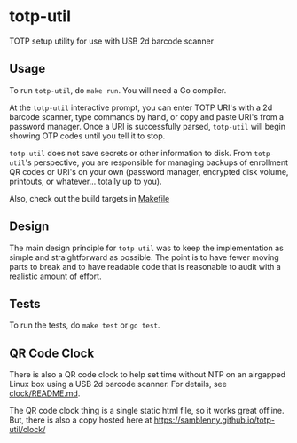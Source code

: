 # totp-util

TOTP setup utility for use with USB 2d barcode scanner


## Usage

To run `totp-util`, do `make run`. You will need a Go compiler.

At the `totp-util` interactive prompt, you can enter TOTP URI's with a 2d
barcode scanner, type commands by hand, or copy and paste URI's from a password
manager. Once a URI is successfully parsed, `totp-util` will begin showing OTP
codes until you tell it to stop.

`totp-util` does not save secrets or other information to disk. From
`totp-util`'s perspective, you are responsible for managing backups of
enrollment QR codes or URI's on your own (password manager, encrypted disk
volume, printouts, or whatever... totally up to you).

Also, check out the build targets in [Makefile](Makefile)


## Design

The main design principle for `totp-util` was to keep the implementation as
simple and straightforward as possible. The point is to have fewer moving parts
to break and to have readable code that is reasonable to audit with a realistic
amount of effort.


## Tests

To run the tests, do `make test` or `go test`.


## QR Code Clock

There is also a QR code clock to help set time without NTP on an
airgapped Linux box using a USB 2d barcode scanner. For details,
see [clock/README.md](clock/README.md).

The QR code clock thing is a single static html file, so it works
great offline. But, there is also a copy hosted here at
https://samblenny.github.io/totp-util/clock/
